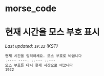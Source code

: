 # morse_code
# 현재 시간을 모스 부호 표시
<!-- MORSE_TIME_START -->
_Last updated: `19:22` (KST)_

```
현재 시간을 입력하세요. 모스 부호로 바꿉니다
.---- ----. ..--- ..---
모스 부호를 다시 현재 시간으로 바꿉니다
1922
```
<!-- MORSE_TIME_END -->

